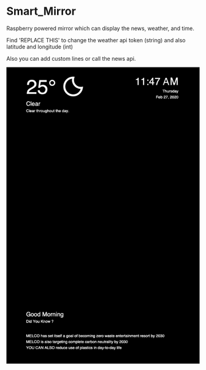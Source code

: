# Smart_Mirror

Raspberry powered mirror which can display the news, weather, and time.

Find 'REPLACE THIS' to change the weather api token (string) and also latitude and longitude (int)

Also you can add custom lines or call the news api.

![Image](Output.png)
